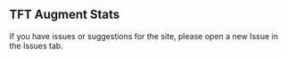 ## TFT Augment Stats
If you have issues or suggestions for the site, please open a new Issue in the Issues tab. 
